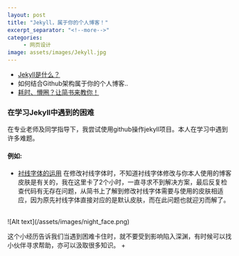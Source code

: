 ```yaml
---
layout: post
title: "Jekyll，属于你的个人博客！"
excerpt_separator: "<!--more-->"
categories:
     - 网页设计
image: assets/images/Jekyll.jpg
---
```


+ [Jekyll是什么？](https://jekyllrb.com/)
+ 如何结合Github架构属于你的个人博客..
+ [耗时、懵圈？让简书来教你！](https://www.jianshu.com/p/9f71e260925d)

<!--more-->

### 在学习Jekyll中遇到的困难
在专业老师及同学指导下，我尝试使用github操作jekyll项目。本人在学习中遇到许多难题。
#### 例如:
+ [衬线字体的运用](https://www.jianshu.com/p/4db1faaa92a8)
在修改衬线字体时，不知道衬线字体修改与你本人使用的博客皮肤是有关的，我在这里卡了2个小时，一直寻求不到解决方案，最后反复检查代码有无存在问题，从简书上了解到修改衬线字体需要与使用的皮肤相适应，因为原先衬线字体直接对应的是默认皮肤，而在此问题也就迎刃而解了。

<br>
![Alt text](/assets/images/night_face.png)

这个小经历告诉我们当遇到困难卡住时，就不要受到影响陷入深渊，有时候可以找小伙伴寻求帮助，亦可以汲取很多知识。
+ 

